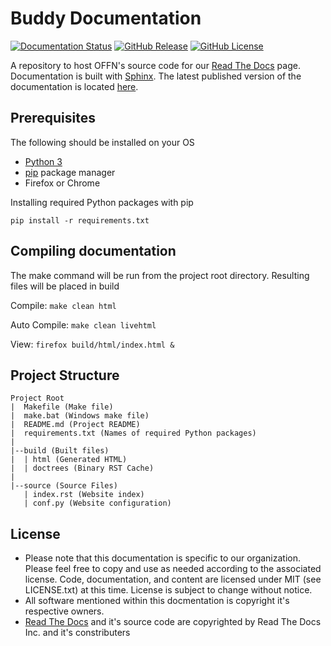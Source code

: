 # Buddy Documentation

[![Documentation Status](https://readthedocs.org/projects/offn/badge/?version=latest)](https://offn.readthedocs.io/en/latest/?badge=latest)
[![GitHub Release](https://img.shields.io/github/v/release/Oklahoma-Friction-Free-Network/offn-documentation?style=flat-square)](https://github.com/Oklahoma-Friction-Free-Network/offn-documentation/blob/main/CHANGELOG.md)
[![GitHub License](https://img.shields.io/github/license/Oklahoma-Friction-Free-Network/offn-documentation?style=flat-square)](https://opensource.org/licenses/MIT)

A repository to host OFFN's source code for our [Read The Docs] page. Documentation is built with [Sphinx]. The latest published version of the documentation is located [here]. 

[here]: https://offn.readthedocs.io/ 

## Prerequisites

The following should be installed on your OS

- [Python 3]
- [pip] package manager
- Firefox or Chrome

Installing required Python packages with pip

``` pip install -r requirements.txt ```

[Python 3]: https://biodiversityinformatics.amnh.org/open_source/maxent/
[pip]: https://openjdk.java.net/

## Compiling documentation

The make command will be run from the project root directory. Resulting files will be placed in build

Compile: `` make clean html ``

Auto Compile: `` make clean livehtml ``
 
View: `` firefox build/html/index.html & ``

## Project Structure

```
Project Root
|  Makefile (Make file)
|  make.bat (Windows make file)
|  README.md (Project README)
|  requirements.txt (Names of required Python packages)
|
|--build (Built files)
|  | html (Generated HTML)
|  | doctrees (Binary RST Cache)
|
|--source (Source Files)
   | index.rst (Website index)
   | conf.py (Website configuration)

```

## License

* Please note that this documentation is specific to our organization. Please feel free to copy and use as needed according to the associated license. Code, documentation, and content are licensed under MIT (see LICENSE.txt) at this time. License is subject to change without notice. 
* All software mentioned within this docmentation is copyright it's respective owners. 
* [Read The Docs] and it's source code are copyrighted by Read The Docs Inc. and it's constributers

[Read The Docs]: https://readthedocs.org/
[Sphinx]: https://www.sphinx-doc.org
